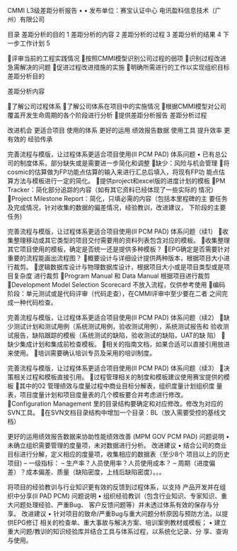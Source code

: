 CMMI L3级差距分析报告
•
•
发布单位：赛宝认证中心
电讯盈科信息技术（广州）有限公司

目录
差距分析的目的
1
差距分析的内容
2
差距分析的过程
3
差距分析的结果
4
下一步工作计划
5

评审当前的工程实践情况
按照CMMI模型识别公司过程的弱项
识别过程改进急需解决的问题
促进过程改进措施的实施
明确所需进行的工作以实现组织目标
差距分析目的

差距分析内容

了解公司过程体系
了解公司体系在项目中的实施情况
根据CMMI模型对公司覆盖开发生命周期的各个阶段进行分析
提供差距分析报告
差距分析过程

改进机会
更适合项目
使用的体系
更好的运用
绩效报告数据
使用工具
提升效率
更有效的
经验传承

完善流程与模版，让过程体系更适合项目使用(II PCM PAD)
体系问题
•
已有总公司的制度体系，部分缺失或是需要进一步简化和调整
缺少：风险与机会管理
将cosmic的估算做为FP功能点估算的输入来进行汇总后填入，将现有FP功
能点估算方法与模板进行一定的简化。
提供project和excel版的进度计划的模板
PM Tracker：简化部分追踪的内容（如有其它资料已经体现了一些实际的
情况）
Project Milestone Report：简化，只填必需的内容（包括本里程碑的主
要任务及完成情况，针对收集的数据的偏差情况，经验教训，改进建议，
下阶段的主要任务)

完善流程与模版，让过程体系更适合项目使用(II PCM PAD)
体系问题（续1）
收集整理移动或其它类型的项目交付需要用的资料列表包含对应的模板。
收集整理其它项目使用的模板，确定是否统一还是提供多种模板？
EPG确定是否需要针对重要的流程能画出流程图？
概要设计与详细设计提供两种版本，根据项目大小进行裁剪。
逻辑数据库设计与物理数据库设计，根据项目大小或是项目类型或是项目复杂度
进行裁剪
Program Manual 和
Data Manual 根据项目进行裁剪
Development Model Selection Scorecard 不放入流程，仅供参考使用
编码阶段：单元测试或是代码评审（代码走查），在CMMI评审中至少要在二者
之间完成一种代码检查。

完善流程与模版，让过程体系更适合项目使用(II PCM PAD)
体系问题（续2）
缺少测试计划和测试用例（系统测试用例，验收测试用例），系统测试报告和
验收测试报告，缺陷跟踪的模板（系统测试的缺陷，验收测试的缺陷，UAT的缺
陷）
缺少集成计划和集成前检查模板。
相关的指南文档，如果合适可以直接引用放进来使用。
培训需要确认培训专员及采用的培训制度。

完善流程与模版，让过程体系更适合项目使用(II PCM PAD)
体系问题（续3）
决策相关过程和模板直接引用。
过程管理相关的制度和模板建议使用赛宝提供的模板
其中的02 管理绩效与度量过程中商业目标分解表，组织度量计划组织度
量表，项目度量计划和项目度量表的几个模板要合并考虑进行修改。
Configuration Management 里的目录结构要确定和对应修改。修改为对应的
SVN工具。
在SVN文档目录结构中增加一个目录：BL（放入需要受控的基线文档）

更好的运用绩效报告数据来协助性能绩效改善
(MPM GOV PCM PAD)
问题说明
•
未确立组织需要管理的度量项，未对数据进行分析。
改进建议
•
结合公司的商业目标进行分解，定义相应的度量项，收集相应的数据表（至少8个
项目以上的历史项目)
– 一级指标：
– 生产率？人员使用率？人员使用成本？
– 周期（进度偏差）？成本偏差、质量（缺陷密度，上线后缺陷密度）。。。

将项目的经验教训与行业知识更有效的反馈到过程体系，以支持
产品开发并在组织中分享(II PAD PCM)
问题说明
•
组织经验教训（包含行业知识、专家知识、重大问题处理经验、严重Bug、
客户反馈问题等）并未透过体系有效的保存与分享。
改进建议
•
针对项目的致命/严重Bug与重大问题分析原因与预防方法，以提供EPG修订
相关的检查单、重大事故与解决方案、培训案例教材或模板；
•
建立重大问题/教训的知识经验库并结合工具与体系过程，以系统化记录、分
享、查询与使用。